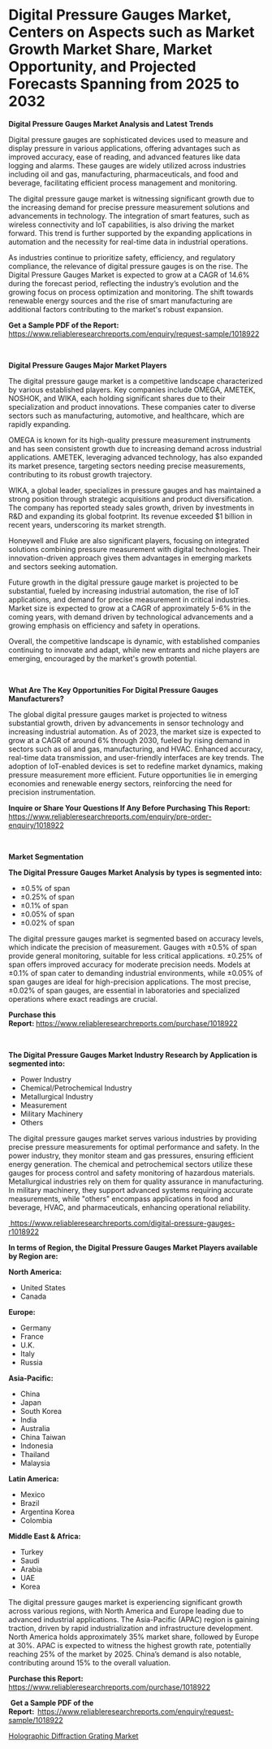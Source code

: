<p><h1>Digital Pressure Gauges Market, Centers on Aspects such as Market Growth Market Share, Market Opportunity, and Projected Forecasts Spanning from 2025 to 2032</h1></p><p><strong>Digital Pressure Gauges Market Analysis and Latest Trends</strong></p>
<p><p>Digital pressure gauges are sophisticated devices used to measure and display pressure in various applications, offering advantages such as improved accuracy, ease of reading, and advanced features like data logging and alarms. These gauges are widely utilized across industries including oil and gas, manufacturing, pharmaceuticals, and food and beverage, facilitating efficient process management and monitoring.</p><p>The digital pressure gauge market is witnessing significant growth due to the increasing demand for precise pressure measurement solutions and advancements in technology. The integration of smart features, such as wireless connectivity and IoT capabilities, is also driving the market forward. This trend is further supported by the expanding applications in automation and the necessity for real-time data in industrial operations.</p><p>As industries continue to prioritize safety, efficiency, and regulatory compliance, the relevance of digital pressure gauges is on the rise. The Digital Pressure Gauges Market is expected to grow at a CAGR of 14.6% during the forecast period, reflecting the industry’s evolution and the growing focus on process optimization and monitoring. The shift towards renewable energy sources and the rise of smart manufacturing are additional factors contributing to the market's robust expansion.</p></p>
<p><strong>Get a Sample PDF of the Report:&nbsp;</strong> <a href="https://www.reliableresearchreports.com/enquiry/request-sample/1018922?utm_campaign=3111&utm_medium=2&utm_source=Github&utm_content=ia&utm_term=06042025&utm_id=digital-pressure-gauges">https://www.reliableresearchreports.com/enquiry/request-sample/1018922</a></p>
<p>&nbsp;</p>
<p><strong>Digital Pressure Gauges Major Market Players</strong></p>
<p><p>The digital pressure gauge market is a competitive landscape characterized by various established players. Key companies include OMEGA, AMETEK, NOSHOK, and WIKA, each holding significant shares due to their specialization and product innovations. These companies cater to diverse sectors such as manufacturing, automotive, and healthcare, which are rapidly expanding.</p><p>OMEGA is known for its high-quality pressure measurement instruments and has seen consistent growth due to increasing demand across industrial applications. AMETEK, leveraging advanced technology, has also expanded its market presence, targeting sectors needing precise measurements, contributing to its robust growth trajectory.</p><p>WIKA, a global leader, specializes in pressure gauges and has maintained a strong position through strategic acquisitions and product diversification. The company has reported steady sales growth, driven by investments in R&D and expanding its global footprint. Its revenue exceeded $1 billion in recent years, underscoring its market strength.</p><p>Honeywell and Fluke are also significant players, focusing on integrated solutions combining pressure measurement with digital technologies. Their innovation-driven approach gives them advantages in emerging markets and sectors seeking automation.</p><p>Future growth in the digital pressure gauge market is projected to be substantial, fueled by increasing industrial automation, the rise of IoT applications, and demand for precise measurement in critical industries. Market size is expected to grow at a CAGR of approximately 5-6% in the coming years, with demand driven by technological advancements and a growing emphasis on efficiency and safety in operations.</p><p>Overall, the competitive landscape is dynamic, with established companies continuing to innovate and adapt, while new entrants and niche players are emerging, encouraged by the market's growth potential.</p></p>
<p>&nbsp;</p>
<p><strong>What Are The Key Opportunities For Digital Pressure Gauges Manufacturers?</strong></p>
<p><p>The global digital pressure gauges market is projected to witness substantial growth, driven by advancements in sensor technology and increasing industrial automation. As of 2023, the market size is expected to grow at a CAGR of around 6% through 2030, fueled by rising demand in sectors such as oil and gas, manufacturing, and HVAC. Enhanced accuracy, real-time data transmission, and user-friendly interfaces are key trends. The adoption of IoT-enabled devices is set to redefine market dynamics, making pressure measurement more efficient. Future opportunities lie in emerging economies and renewable energy sectors, reinforcing the need for precision instrumentation.</p></p>
<p><strong>Inquire or Share Your Questions If Any Before Purchasing This Report:</strong> <a href="https://www.reliableresearchreports.com/enquiry/pre-order-enquiry/1018922?utm_campaign=3111&utm_medium=2&utm_source=Github&utm_content=ia&utm_term=06042025&utm_id=digital-pressure-gauges">https://www.reliableresearchreports.com/enquiry/pre-order-enquiry/1018922</a></p>
<p>&nbsp;</p>
<p><strong>Market Segmentation</strong></p>
<p><strong>The Digital Pressure Gauges Market Analysis by types is segmented into:</strong></p>
<p><ul><li>±0.5% of span</li><li>±0.25% of span</li><li>±0.1% of span</li><li>±0.05% of span</li><li>±0.02% of span</li></ul></p>
<p><p>The digital pressure gauges market is segmented based on accuracy levels, which indicate the precision of measurement. Gauges with ±0.5% of span provide general monitoring, suitable for less critical applications. ±0.25% of span offers improved accuracy for moderate precision needs. Models at ±0.1% of span cater to demanding industrial environments, while ±0.05% of span gauges are ideal for high-precision applications. The most precise, ±0.02% of span gauges, are essential in laboratories and specialized operations where exact readings are crucial.</p></p>
<p><strong>Purchase this Report:&nbsp;</strong><a href="https://www.reliableresearchreports.com/purchase/1018922?utm_campaign=3111&utm_medium=2&utm_source=Github&utm_content=ia&utm_term=06042025&utm_id=digital-pressure-gauges">https://www.reliableresearchreports.com/purchase/1018922</a></p>
<p>&nbsp;</p>
<p><strong>The Digital Pressure Gauges Market Industry Research by Application is segmented into:</strong></p>
<p><ul><li>Power Industry</li><li>Chemical/Petrochemical Industry</li><li>Metallurgical Industry</li><li>Measurement</li><li>Military Machinery</li><li>Others</li></ul></p>
<p><p>The digital pressure gauges market serves various industries by providing precise pressure measurements for optimal performance and safety. In the power industry, they monitor steam and gas pressures, ensuring efficient energy generation. The chemical and petrochemical sectors utilize these gauges for process control and safety monitoring of hazardous materials. Metallurgical industries rely on them for quality assurance in manufacturing. In military machinery, they support advanced systems requiring accurate measurements, while "others" encompass applications in food and beverage, HVAC, and pharmaceuticals, enhancing operational reliability.</p></p>
<p><a href="https://www.reliableresearchreports.com/digital-pressure-gauges-r1018922?utm_campaign=3111&utm_medium=2&utm_source=Github&utm_content=ia&utm_term=06042025&utm_id=digital-pressure-gauges">&nbsp;https://www.reliableresearchreports.com/digital-pressure-gauges-r1018922</a></p>
<p><strong>In terms of Region, the Digital Pressure Gauges Market Players available by Region are:</strong></p>
<p>
    <p> <strong> North America: </strong>
        <ul>
            <li>United States</li>
            <li>Canada</li>
        </ul>
        </p> 
    <p> <strong> Europe: </strong>
        <ul>
            <li>Germany</li>
            <li>France</li>
            <li>U.K.</li>
            <li>Italy</li>
            <li>Russia</li>
        </ul>
        </p> 
    <p> <strong> Asia-Pacific: </strong>
        <ul>
            <li>China</li>
            <li>Japan</li>
            <li>South Korea</li>
            <li>India</li>
            <li>Australia</li>
            <li>China Taiwan</li>
            <li>Indonesia</li>
            <li>Thailand</li>
            <li>Malaysia</li>
        </ul>
        </p> 
    <p> <strong> Latin America: </strong>
        <ul>
            <li>Mexico</li>
            <li>Brazil</li>
            <li>Argentina Korea</li>
            <li>Colombia</li>
        </ul>
        </p> 
    <p> <strong> Middle East & Africa: </strong>
        <ul>
            <li>Turkey</li>
            <li>Saudi</li>
            <li>Arabia</li>
            <li>UAE</li>
            <li>Korea</li>
        </ul>
    </p>
    </p>
<p><p>The digital pressure gauges market is experiencing significant growth across various regions, with North America and Europe leading due to advanced industrial applications. The Asia-Pacific (APAC) region is gaining traction, driven by rapid industrialization and infrastructure development. North America holds approximately 35% market share, followed by Europe at 30%. APAC is expected to witness the highest growth rate, potentially reaching 25% of the market by 2025. China’s demand is also notable, contributing around 15% to the overall valuation.</p></p>
<p><strong>Purchase this Report: </strong><a href="https://www.reliableresearchreports.com/purchase/1018922?utm_campaign=3111&utm_medium=2&utm_source=Github&utm_content=ia&utm_term=06042025&utm_id=digital-pressure-gauges">https://www.reliableresearchreports.com/purchase/1018922</a></p>
<p>&nbsp;<strong>Get a Sample PDF of the Report:&nbsp;&nbsp;</strong><a href="https://www.reliableresearchreports.com/enquiry/request-sample/1018922?utm_campaign=3111&utm_medium=2&utm_source=Github&utm_content=ia&utm_term=06042025&utm_id=digital-pressure-gauges">https://www.reliableresearchreports.com/enquiry/request-sample/1018922</a></p>
<p><strong></strong></p>
<p><p><a href="https://github.com/djarixneoza/Market-Research-Report-List-1/blob/main/holographic-diffraction-grating-market.md?utm_campaign=3111&utm_medium=2&utm_source=Github&utm_content=ia&utm_term=06042025&utm_id=digital-pressure-gauges">Holographic Diffraction Grating Market</a></p></p>